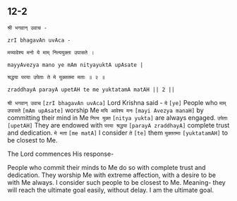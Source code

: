 ## <a name='_2'></a>12-2


```shloka-sa
श्री भगवान् उवाच -
```
```shloka-sa-hk
zrI bhagavAn uvAca -
```
```shloka-sa
मय्यावेश्य मनो ये माम् नित्ययुक्ता उपासते ।
```
```shloka-sa-hk
mayyAvezya mano ye mAm nityayuktA upAsate |
```
```shloka-sa
श्रद्धया परया उपेताः ते मे युक्ततमा मताः ॥ २ ॥
```
```shloka-sa-hk
zraddhayA parayA upetAH te me yuktatamA matAH || 2 ||
```

`श्री भगवान् उवाच` `[zrI bhagavAn uvAca]` Lord Krishna said - `ये` `[ye]` People who `माम् उपासते` `[mAm upAsate]` worship Me `मयि आवेश्य मनः` `[mayi Avezya manaH]` by committing their mind in Me `नित्य युक्त` `[nitya yukta]` are always engaged. `उपेताः` `[upetAH]` They are endowed with `परया श्रद्धया` `[parayA zraddhayA]` complete trust and dedication. `मे मता` `[me matA]` I consider `ते` `[te]` them `युक्ततमाः` `[yuktatamAH]` to be closest to Me.

The Lord commences His response- 



People who commit their minds to Me do so with complete trust and dedication. They worship Me with extreme affection, with a desire to be with Me always. I consider such people to be closest to Me. 
Meaning- they will reach the ultimate goal easily, without delay. I am the ultimate goal.

